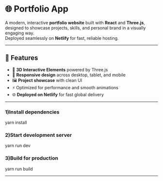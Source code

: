 # 🌐 Portfolio App

A modern, interactive **portfolio website** built with **React** and **Three.js**, designed to showcase projects, skills, and personal brand in a visually engaging way.  
Deployed seamlessly on **Netlify** for fast, reliable hosting.  

---

## 🚀 Features

- 🎨 **3D Interactive Elements** powered by Three.js  
- 📱 **Responsive design** across desktop, tablet, and mobile  
- 🖼️ **Project showcase** with clean UI  
- ⚡ Optimized for performance and smooth animations  
- 🌐 **Deployed on Netlify** for fast global delivery

---

### 1)Install dependencies

yarn install


### 2)Start development server

yarn run dev


### 3)Build for production

yarn run build

---

